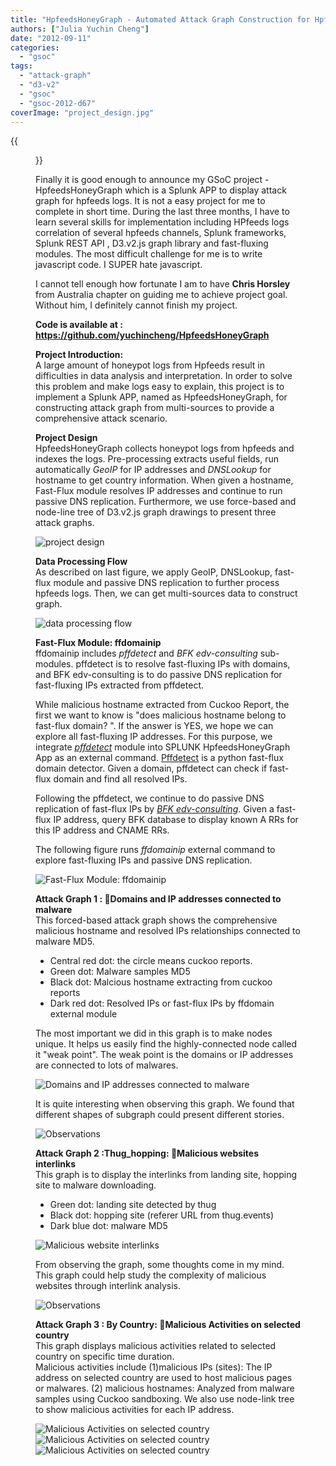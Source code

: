 ```yaml
---
title: "HpfeedsHoneyGraph - Automated Attack Graph Construction for Hpfeeds Logs"
authors: ["Julia Yuchin Cheng"]
date: "2012-09-11"
categories: 
  - "gsoc"
tags: 
  - "attack-graph"
  - "d3-v2"
  - "gsoc"
  - "gsoc-2012-d67"
coverImage: "project_design.jpg"
---
```

{{<figure src="images/banner.png" alt="Banner" width="50%">}}

Finally it is good enough to announce my GSoC project - HpfeedsHoneyGraph which is a Splunk APP to display attack graph for hpfeeds logs. It is not a easy project for me to complete in short time. During the last three months, I have to learn several skills for implementation including HPfeeds logs correlation of several hpfeeds channels, Splunk frameworks, Splunk REST API , D3.v2.js graph library and fast-fluxing modules. The most difficult challenge for me is to write javascript code. I SUPER hate javascript.  
  
I cannot tell enough how fortunate I am to have **Chris Horsley** from Australia chapter on guiding me to achieve project goal. Without him, I definitely cannot finish my project.  
  
**Code is available at : https://github.com/yuchincheng/HpfeedsHoneyGraph**  
  
**Project Introduction:**  
A large amount of honeypot logs from Hpfeeds result in difficulties in data analysis and interpretation. In order to solve this problem and make logs easy to explain, this project is to implement a Splunk APP, named as HpfeedsHoneyGraph, for constructing attack graph from multi-sources to provide a comprehensive attack scenario.  
  
**Project Design**  
HpfeedsHoneyGraph collects honeypot logs from hpfeeds and indexes the logs. Pre-processing extracts useful fields, run automatically _GeoIP_ for IP addresses and _DNSLookup_ for hostname to get country information. When given a hostname, Fast-Flux module resolves IP addresses and continue to run passive DNS replication. Furthermore, we use force-based and node-line tree of D3.v2.js graph drawings to present three attack graphs.  
  
![project design](images/project_design.jpg)  
  
**Data Processing Flow**  
As described on last figure, we apply GeoIP, DNSLookup, fast-flux module and passive DNS replication to further process hpfeeds logs. Then, we can get multi-sources data to construct graph.  
  
![data processing flow](images/data_flow.jpg)  
  
**Fast-Flux Module: ffdomainip**  
ffdomainip includes _pffdetect_ and _BFK edv-consulting_ sub-modules. pffdetect is to resolve fast-fluxing IPs with domains, and BFK edv-consulting is to do passive DNS replication for fast-fluxing IPs extracted from pffdetect.  
  
While malicious hostname extracted from Cuckoo Report, the first we want to know is "does malicious hostname belong to fast-flux domain? ". If the answer is YES, we hope we can explore all fast-fluxing IP addresses. For this purpose, we integrate _[pffdetect](http://code.google.com/p/pffdetect/)_ module into SPLUNK HpfeedsHoneyGraph App as an external command. [Pffdetect](http://code.google.com/p/pffdetect/) is a python fast-flux domain detector. Given a domain, pffdetect can check if fast-flux domain and find all resolved IPs.  
  
Following the pffdetect, we continue to do passive DNS replication of fast-flux IPs by _[BFK edv-consulting](http://www.bfk.de/bfk_dnslogger_en.html)_. Given a fast-flux IP address, query BFK database to display known A RRs for this IP address and CNAME RRs.  
  
The following figure runs _ffdomainip_ external command to explore fast-fluxing IPs and passive DNS replication.  
  
![Fast-Flux Module: ffdomainip](images/fast-flux.jpg)  
  
**Attack Graph 1 : Domains and IP addresses connected to malware**  
This forced-based attack graph shows the comprehensive malicious hostname and resolved IPs relationships connected to malware MD5. 

- Central red dot: the circle means cuckoo reports.
- Green dot: Malware samples MD5
- Black dot: Malcious hostname extracting from cuckoo reports
- Dark red dot: Resolved IPs or fast-flux IPs by ffdomain external module
  
The most important we did in this graph is to make nodes unique. It helps us easily find the highly-connected node called it "weak point". The weak point is the domains or IP addresses are connected to lots of malwares.  
  
![Domains and IP addresses connected to malware](images/attack1_domainip.jpg)  
  
It is quite interesting when observing this graph. We found that different shapes of subgraph could present different stories.  
  
![Observations](images/observation1.jpg)  
  
**Attack Graph 2 :Thug\_hopping: Malicious websites interlinks**  
This graph is to display the interlinks from landing site, hopping site to malware downloading.

- Green dot: landing site detected by thug
- Black dot: hopping site (referer URL from thug.events)
- Dark blue dot: malware MD5
  
![Malicious website interlinks](images/attack2.jpg)  
  
From observing the graph, some thoughts come in my mind. This graph could help study the complexity of malicious websites through interlink analysis.  
  
![Observations](images/observation2.jpg)  
  
**Attack Graph 3 : By Country: Malicious Activities on selected country**  
This graph displays malicious activities related to selected country on specific time duration.  
Malicious activities include (1)malicious IPs (sites): The IP address on selected country are used to host malicious pages or malwares. (2) malicious hostnames: Analyzed from malware samples using Cuckoo sandboxing. We also use node-link tree to show malicious activities for each IP address.  
  
![Malicious Activities on selected country](images/attack31.jpg)  
![Malicious Activities on selected country](images/attack32.jpg)  
![Malicious Activities on selected country](images/attack33.jpg)
